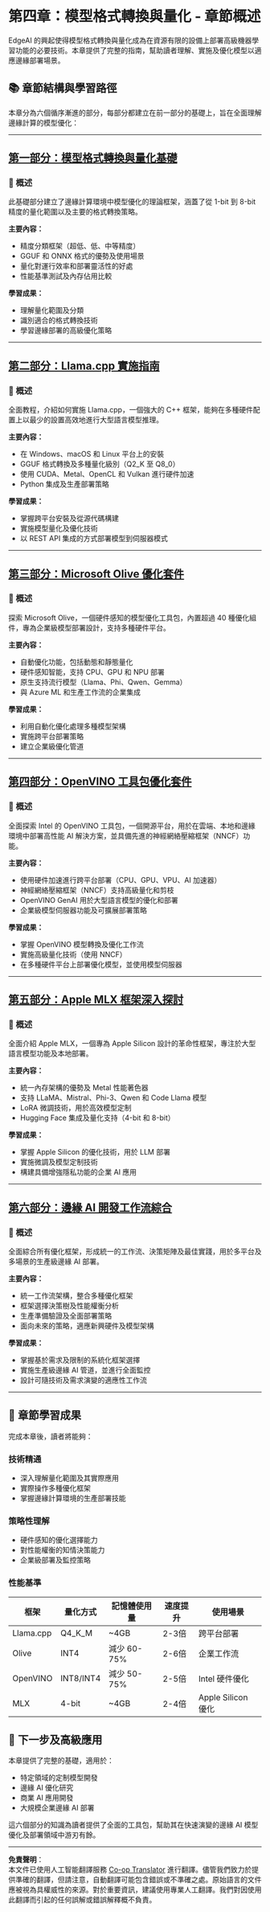 <!--
CO_OP_TRANSLATOR_METADATA:
{
  "original_hash": "c0cb9f7bcff2bc170532d8870a891f38",
  "translation_date": "2025-09-15T16:46:21+00:00",
  "source_file": "Module04/README.md",
  "language_code": "hk"
}
-->
# 第四章：模型格式轉換與量化 - 章節概述

EdgeAI 的興起使得模型格式轉換與量化成為在資源有限的設備上部署高級機器學習功能的必要技術。本章提供了完整的指南，幫助讀者理解、實施及優化模型以適應邊緣部署場景。

## 📚 章節結構與學習路徑

本章分為六個循序漸進的部分，每部分都建立在前一部分的基礎上，旨在全面理解邊緣計算的模型優化：

---

## [第一部分：模型格式轉換與量化基礎](./01.Introduce.md)

### 🎯 概述
此基礎部分建立了邊緣計算環境中模型優化的理論框架，涵蓋了從 1-bit 到 8-bit 精度的量化範圍以及主要的格式轉換策略。

**主要內容：**
- 精度分類框架（超低、低、中等精度）
- GGUF 和 ONNX 格式的優勢及使用場景
- 量化對運行效率和部署靈活性的好處
- 性能基準測試及內存佔用比較

**學習成果：**
- 理解量化範圍及分類
- 識別適合的格式轉換技術
- 學習邊緣部署的高級優化策略

---

## [第二部分：Llama.cpp 實施指南](./02.Llamacpp.md)

### 🎯 概述
全面教程，介紹如何實施 Llama.cpp，一個強大的 C++ 框架，能夠在多種硬件配置上以最少的設置高效地進行大型語言模型推理。

**主要內容：**
- 在 Windows、macOS 和 Linux 平台上的安裝
- GGUF 格式轉換及多種量化級別（Q2_K 至 Q8_0）
- 使用 CUDA、Metal、OpenCL 和 Vulkan 進行硬件加速
- Python 集成及生產部署策略

**學習成果：**
- 掌握跨平台安裝及從源代碼構建
- 實施模型量化及優化技術
- 以 REST API 集成的方式部署模型到伺服器模式

---

## [第三部分：Microsoft Olive 優化套件](./03.MicrosoftOlive.md)

### 🎯 概述
探索 Microsoft Olive，一個硬件感知的模型優化工具包，內置超過 40 種優化組件，專為企業級模型部署設計，支持多種硬件平台。

**主要內容：**
- 自動優化功能，包括動態和靜態量化
- 硬件感知智能，支持 CPU、GPU 和 NPU 部署
- 原生支持流行模型（Llama、Phi、Qwen、Gemma）
- 與 Azure ML 和生產工作流的企業集成

**學習成果：**
- 利用自動化優化處理多種模型架構
- 實施跨平台部署策略
- 建立企業級優化管道

---

## [第四部分：OpenVINO 工具包優化套件](./04.openvino.md)

### 🎯 概述
全面探索 Intel 的 OpenVINO 工具包，一個開源平台，用於在雲端、本地和邊緣環境中部署高性能 AI 解決方案，並具備先進的神經網絡壓縮框架（NNCF）功能。

**主要內容：**
- 使用硬件加速進行跨平台部署（CPU、GPU、VPU、AI 加速器）
- 神經網絡壓縮框架（NNCF）支持高級量化和剪枝
- OpenVINO GenAI 用於大型語言模型的優化和部署
- 企業級模型伺服器功能及可擴展部署策略

**學習成果：**
- 掌握 OpenVINO 模型轉換及優化工作流
- 實施高級量化技術（使用 NNCF）
- 在多種硬件平台上部署優化模型，並使用模型伺服器

---

## [第五部分：Apple MLX 框架深入探討](./05.AppleMLX.md)

### 🎯 概述
全面介紹 Apple MLX，一個專為 Apple Silicon 設計的革命性框架，專注於大型語言模型功能及本地部署。

**主要內容：**
- 統一內存架構的優勢及 Metal 性能著色器
- 支持 LLaMA、Mistral、Phi-3、Qwen 和 Code Llama 模型
- LoRA 微調技術，用於高效模型定制
- Hugging Face 集成及量化支持（4-bit 和 8-bit）

**學習成果：**
- 掌握 Apple Silicon 的優化技術，用於 LLM 部署
- 實施微調及模型定制技術
- 構建具備增強隱私功能的企業 AI 應用

---

## [第六部分：邊緣 AI 開發工作流綜合](./06.workflow-synthesis.md)

### 🎯 概述
全面綜合所有優化框架，形成統一的工作流、決策矩陣及最佳實踐，用於多平台及多場景的生產級邊緣 AI 部署。

**主要內容：**
- 統一工作流架構，整合多種優化框架
- 框架選擇決策樹及性能權衡分析
- 生產準備驗證及全面部署策略
- 面向未來的策略，適應新興硬件及模型架構

**學習成果：**
- 掌握基於需求及限制的系統化框架選擇
- 實施生產級邊緣 AI 管道，並進行全面監控
- 設計可隨技術及需求演變的適應性工作流

---

## 🎯 章節學習成果

完成本章後，讀者將能夠：

### **技術精通**
- 深入理解量化範圍及其實際應用
- 實際操作多種優化框架
- 掌握邊緣計算環境的生產部署技能

### **策略性理解**
- 硬件感知的優化選擇能力
- 對性能權衡的知情決策能力
- 企業級部署及監控策略

### **性能基準**

| 框架       | 量化方式 | 記憶體使用量 | 速度提升 | 使用場景               |
|------------|----------|--------------|----------|------------------------|
| Llama.cpp  | Q4_K_M   | ~4GB         | 2-3倍    | 跨平台部署             |
| Olive      | INT4     | 減少 60-75%  | 2-6倍    | 企業工作流             |
| OpenVINO   | INT8/INT4| 減少 50-75%  | 2-5倍    | Intel 硬件優化         |
| MLX        | 4-bit    | ~4GB         | 2-4倍    | Apple Silicon 優化     |

## 🚀 下一步及高級應用

本章提供了完整的基礎，適用於：
- 特定領域的定制模型開發
- 邊緣 AI 優化研究
- 商業 AI 應用開發
- 大規模企業邊緣 AI 部署

這六個部分的知識為讀者提供了全面的工具包，幫助其在快速演變的邊緣 AI 模型優化及部署領域中游刃有餘。

---

**免責聲明**：  
本文件已使用人工智能翻譯服務 [Co-op Translator](https://github.com/Azure/co-op-translator) 進行翻譯。儘管我們致力於提供準確的翻譯，但請注意，自動翻譯可能包含錯誤或不準確之處。原始語言的文件應被視為具權威性的來源。對於重要資訊，建議使用專業人工翻譯。我們對因使用此翻譯而引起的任何誤解或錯誤解釋概不負責。